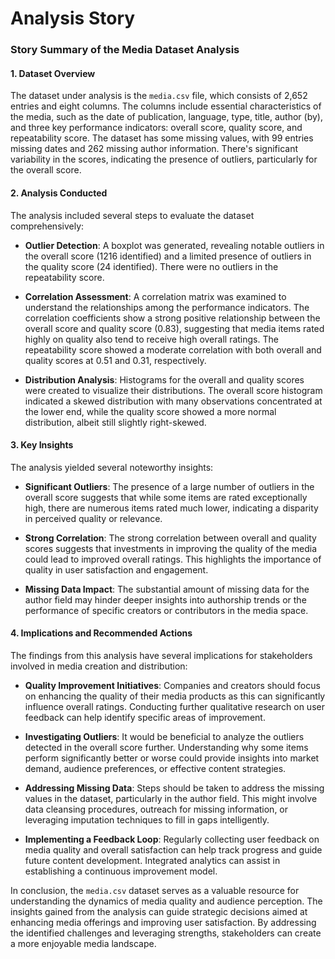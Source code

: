 # Analysis Story

### Story Summary of the Media Dataset Analysis

#### 1. Dataset Overview
The dataset under analysis is the `media.csv` file, which consists of 2,652 entries and eight columns. The columns include essential characteristics of the media, such as the date of publication, language, type, title, author (by), and three key performance indicators: overall score, quality score, and repeatability score. The dataset has some missing values, with 99 entries missing dates and 262 missing author information. There's significant variability in the scores, indicating the presence of outliers, particularly for the overall score.

#### 2. Analysis Conducted
The analysis included several steps to evaluate the dataset comprehensively:

- **Outlier Detection**: A boxplot was generated, revealing notable outliers in the overall score (1216 identified) and a limited presence of outliers in the quality score (24 identified). There were no outliers in the repeatability score.
  
- **Correlation Assessment**: A correlation matrix was examined to understand the relationships among the performance indicators. The correlation coefficients show a strong positive relationship between the overall score and quality score (0.83), suggesting that media items rated highly on quality also tend to receive high overall ratings. The repeatability score showed a moderate correlation with both overall and quality scores at 0.51 and 0.31, respectively.

- **Distribution Analysis**: Histograms for the overall and quality scores were created to visualize their distributions. The overall score histogram indicated a skewed distribution with many observations concentrated at the lower end, while the quality score showed a more normal distribution, albeit still slightly right-skewed.

#### 3. Key Insights
The analysis yielded several noteworthy insights:

- **Significant Outliers**: The presence of a large number of outliers in the overall score suggests that while some items are rated exceptionally high, there are numerous items rated much lower, indicating a disparity in perceived quality or relevance.
  
- **Strong Correlation**: The strong correlation between overall and quality scores suggests that investments in improving the quality of the media could lead to improved overall ratings. This highlights the importance of quality in user satisfaction and engagement.

- **Missing Data Impact**: The substantial amount of missing data for the author field may hinder deeper insights into authorship trends or the performance of specific creators or contributors in the media space.

#### 4. Implications and Recommended Actions
The findings from this analysis have several implications for stakeholders involved in media creation and distribution:

- **Quality Improvement Initiatives**: Companies and creators should focus on enhancing the quality of their media products as this can significantly influence overall ratings. Conducting further qualitative research on user feedback can help identify specific areas of improvement.

- **Investigating Outliers**: It would be beneficial to analyze the outliers detected in the overall score further. Understanding why some items perform significantly better or worse could provide insights into market demand, audience preferences, or effective content strategies.

- **Addressing Missing Data**: Steps should be taken to address the missing values in the dataset, particularly in the author field. This might involve data cleansing procedures, outreach for missing information, or leveraging imputation techniques to fill in gaps intelligently.

- **Implementing a Feedback Loop**: Regularly collecting user feedback on media quality and overall satisfaction can help track progress and guide future content development. Integrated analytics can assist in establishing a continuous improvement model.

In conclusion, the `media.csv` dataset serves as a valuable resource for understanding the dynamics of media quality and audience perception. The insights gained from the analysis can guide strategic decisions aimed at enhancing media offerings and improving user satisfaction. By addressing the identified challenges and leveraging strengths, stakeholders can create a more enjoyable media landscape.